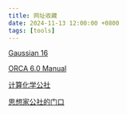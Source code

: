 ```yaml
---
title: 网址收藏
date: 2024-11-13 12:00:00 +0800
tags: [tools]     
---
```


[Gaussian 16](https://gaussian.com/gaussian16/)

[ORCA 6.0 Manual](https://www.faccts.de/docs/orca/6.0/manual/index.html)

[计算化学公社](http://bbs.keinsci.com/forum.php)

[思想家公社的门口](http://sobereva.com/)


